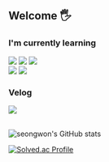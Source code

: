 ## Welcome 🖐️

### I'm currently learning
<div>
	<img src="https://img.shields.io/badge/React-61DAFB?style=for-the-badge&logo=react&logoColor=white" />
	<img src="https://img.shields.io/badge/JavaScript-F7DF1E?style=for-the-badge&logo=JavaScript&logoColor=white" />
	<img src="https://img.shields.io/badge/TypeScript-007ACC?style=for-the-badge&logo=typescript&logoColor=white" /><br/>
	<img src="https://img.shields.io/badge/Python-14354C?style=for-the-badge&logo=python&logoColor=white" />
	<img src="https://img.shields.io/badge/GIT-E44C30?style=for-the-badge&logo=git&logoColor=white" />

</div>


### Velog

<div>
	<a href="https://velog.io/@seongwon__105/posts">
	<img src="https://velog-readme-stats.vercel.app/api/badge?name=Velog"/>
	</a>
</div><br/>

![seongwon's GitHub stats](https://github-readme-stats.vercel.app/api?username=seongwon030&theme=default&show_icons=true&count_private=true)

[![Solved.ac Profile](http://mazassumnida.wtf/api/v2/generate_badge?boj=seongwon0903)](https://solved.ac/seongwon0903/)
